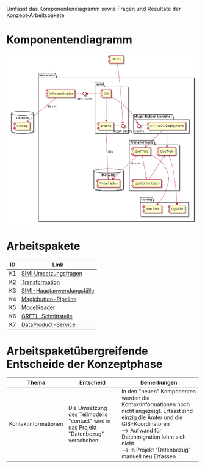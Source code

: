 Umfasst das Komponentendiagramm sowie Fragen und Resultate der Konzept-Arbeitspakete

# Komponentendiagramm

![Komponentendiagramm](puml/rendered/components.png)

# Arbeitspakete

|ID|Link|
|---|---|
|K1|[SIMI Umsetzungsfragen](kp/K1_Umsetzungsfragen.md)|
|K2|[Transformation](kp/K2_Transformation.md)|
|K3|[SIMI-Hauptanwendungsfälle](kp/K3_Hauptanwendungsfaelle.md)|
|K4|[Magicbutton-Pipeline](kp/K4_Pipeline.md)|
|K5|[ModelReader](kp/K5_ModelReader.md)|
|K6|[GRETL-Schnittstelle](kp/K6_GRETL_Endpoint.md)|
|K7|[DataProduct-Service](kp/K7_Dataproduct.md)|

# Arbeitspaketübergreifende Entscheide der Konzeptphase

|Thema|Entscheid|Bemerkungen|
|---|---|---|
|Kontaktinformationen|Die Umsetzung des Teilmodells "contact" wird in das Projekt "Datenbezug" verschoben.|In den "neuen" Komponenten werden die Kontaktinformationen noch nicht angezeigt. Erfasst sind einzig die Ämter und die GIS-Koordinatoren<br>--> Aufwand für Datenmigration lohnt sich nicht.<br>--> In Projekt "Datenbezug" manuell neu Erfassen|










